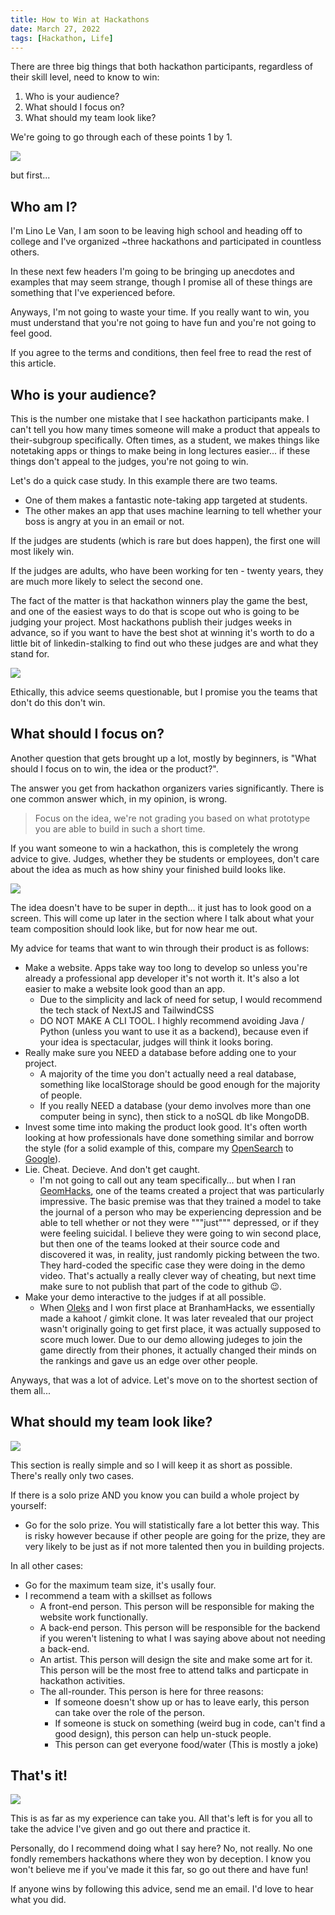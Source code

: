 ```yaml
---
title: How to Win at Hackathons
date: March 27, 2022
tags: [Hackathon, Life]
---
```


There are three big things that both hackathon participants, regardless of their
skill level, need to know to win:

1. Who is your audience?
2. What should I focus on?
3. What should my team look like?

We're going to go through each of these points 1 by 1.

![](/images/winning.png)

but first...

## Who am I?

I'm Lino Le Van, I am soon to be leaving high school and heading off to college
and I've organized ~three hackathons and participated in countless others.

In these next few headers I'm going to be bringing up anecdotes and examples
that may seem strange, though I promise all of these things are something that
I've experienced before.

Anyways, I'm not going to waste your time. If you really want to win, you must
understand that you're not going to have fun and you're not going to feel good.

If you agree to the terms and conditions, then feel free to read the rest of
this article.

## Who is your audience?

This is the number one mistake that I see hackathon participants make. I can't
tell you how many times someone will make a product that appeals to
their-subgroup specifically. Often times, as a student, we makes things like
notetaking apps or things to make being in long lectures easier... if these
things don't appeal to the judges, you're not going to win.

Let's do a quick case study. In this example there are two teams.

- One of them makes a fantastic note-taking app targeted at students.
- The other makes an app that uses machine learning to tell whether your boss is
  angry at you in an email or not.

If the judges are students (which is rare but does happen), the first one will
most likely win.

If the judges are adults, who have been working for ten - twenty years, they are
much more likely to select the second one.

The fact of the matter is that hackathon winners play the game the best, and one
of the easiest ways to do that is scope out who is going to be judging your
project. Most hackathons publish their judges weeks in advance, so if you want
to have the best shot at winning it's worth to do a little bit of
linkedin-stalking to find out who these judges are and what they stand for.

![](/images/manipulative.png)

Ethically, this advice seems questionable, but I promise you the teams that
don't do this don't win.

## What should I focus on?

Another question that gets brought up a lot, mostly by beginners, is "What
should I focus on to win, the idea or the product?".

The answer you get from hackathon organizers varies significantly. There is one
common answer which, in my opinion, is wrong.

> Focus on the idea, we're not grading you based on what prototype you are able
> to build in such a short time.

If you want someone to win a hackathon, this is completely the wrong advice to
give. Judges, whether they be students or employees, don't care about the idea
as much as how shiny your finished build looks like.

![](/images/shiny.png)

The idea doesn't have to be super in depth... it just has to look good on a
screen. This will come up later in the section where I talk about what your team
composition should look like, but for now hear me out.

My advice for teams that want to win through their product is as follows:

- Make a website. Apps take way too long to develop so unless you're already a
  professional app developer it's not worth it. It's also a lot easier to make a
  website look good than an app.
  - Due to the simplicity and lack of need for setup, I would recommend the tech
    stack of NextJS and TailwindCSS
  - DO NOT MAKE A CLI TOOL. I highly recommend avoiding Java / Python (unless
    you want to use it as a backend), because even if your idea is spectacular,
    judges will think it looks boring.
- Really make sure you NEED a database before adding one to your project.
  - A majority of the time you don't actually need a real database, something
    like localStorage should be good enough for the majority of people.
  - If you really NEED a database (your demo involves more than one computer
    being in sync), then stick to a noSQL db like MongoDB.
- Invest some time into making the product look good. It's often worth looking
  at how professionals have done something similar and borrow the style (for a
  solid example of this, compare my
  [OpenSearch](https://opensearch.linolevan.com/) to
  [Google](https://google.com)).
- Lie. Cheat. Decieve. And don't get caught.
  - I'm not going to call out any team specifically... but when I ran
    [GeomHacks](https://geomhacks.com), one of the teams created a project that
    was particularly impressive. The basic premise was that they trained a model
    to take the journal of a person who may be experiencing depression and be
    able to tell whether or not they were """just""" depressed, or if they were
    feeling suicidal. I believe they were going to win second place, but then
    one of the teams looked at their source code and discovered it was, in
    reality, just randomly picking between the two. They hard-coded the specific
    case they were doing in the demo video. That's actually a really clever way
    of cheating, but next time make sure to not publish that part of the code to
    github 😉.
- Make your demo interactive to the judges if at all possible.
  - When [Oleks](https://github.com/OlexG) and I won first place at
    BranhamHacks, we essentially made a kahoot / gimkit clone. It was later
    revealed that our project wasn't originally going to get first place, it was
    actually supposed to score much lower. Due to our demo allowing judeges to
    join the game directly from their phones, it actually changed their minds on
    the rankings and gave us an edge over other people.

Anyways, that was a lot of advice. Let's move on to the shortest section of them
all...

## What should my team look like?

![](/images/team.png)

This section is really simple and so I will keep it as short as possible.
There's really only two cases.

If there is a solo prize AND you know you can build a whole project by yourself:

- Go for the solo prize. You will statistically fare a lot better this way. This
  is risky however because if other people are going for the prize, they are
  very likely to be just as if not more talented then you in building projects.

In all other cases:

- Go for the maximum team size, it's usally four.
- I recommend a team with a skillset as follows
  - A front-end person. This person will be responsible for making the website
    work functionally.
  - A back-end person. This person will be responsible for the backend if you
    weren't listening to what I was saying above about not needing a back-end.
  - An artist. This person will design the site and make some art for it. This
    person will be the most free to attend talks and particpate in hackathon
    activities.
  - The all-rounder. This person is here for three reasons:
    - If someone doesn't show up or has to leave early, this person can take
      over the role of the person.
    - If someone is stuck on something (weird bug in code, can't find a good
      design), this person can help un-stuck people.
    - This person can get everyone food/water (This is mostly a joke)

## That's it!

![](/images/trophy.png)

This is as far as my experience can take you. All that's left is for you all to
take the advice I've given and go out there and practice it.

Personally, do I recommend doing what I say here? No, not really. No one fondly
remembers hackathons where they won by deception. I know you won't believe me if
you've made it this far, so go out there and have fun!

If anyone wins by following this advice, send me an email. I'd love to hear what
you did.
